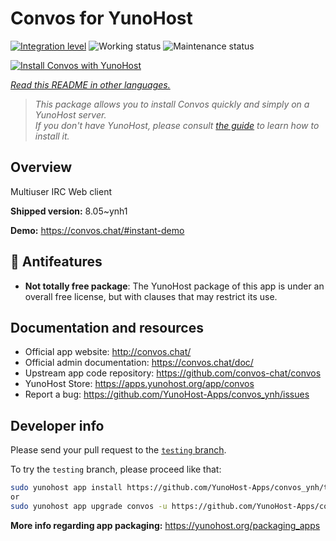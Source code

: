 <!--
N.B.: This README was automatically generated by <https://github.com/YunoHost/apps/tree/master/tools/readme_generator>
It shall NOT be edited by hand.
-->

# Convos for YunoHost

[![Integration level](https://dash.yunohost.org/integration/convos.svg)](https://ci-apps.yunohost.org/ci/apps/convos/) ![Working status](https://ci-apps.yunohost.org/ci/badges/convos.status.svg) ![Maintenance status](https://ci-apps.yunohost.org/ci/badges/convos.maintain.svg)

[![Install Convos with YunoHost](https://install-app.yunohost.org/install-with-yunohost.svg)](https://install-app.yunohost.org/?app=convos)

*[Read this README in other languages.](./ALL_README.md)*

> *This package allows you to install Convos quickly and simply on a YunoHost server.*  
> *If you don't have YunoHost, please consult [the guide](https://yunohost.org/install) to learn how to install it.*

## Overview

Multiuser IRC Web client

**Shipped version:** 8.05~ynh1

**Demo:** <https://convos.chat/#instant-demo>
## :red_circle: Antifeatures

- **Not totally free package**: The YunoHost package of this app is under an overall free license, but with clauses that may restrict its use.

## Documentation and resources

- Official app website: <http://convos.chat/>
- Official admin documentation: <https://convos.chat/doc/>
- Upstream app code repository: <https://github.com/convos-chat/convos>
- YunoHost Store: <https://apps.yunohost.org/app/convos>
- Report a bug: <https://github.com/YunoHost-Apps/convos_ynh/issues>

## Developer info

Please send your pull request to the [`testing` branch](https://github.com/YunoHost-Apps/convos_ynh/tree/testing).

To try the `testing` branch, please proceed like that:

```bash
sudo yunohost app install https://github.com/YunoHost-Apps/convos_ynh/tree/testing --debug
or
sudo yunohost app upgrade convos -u https://github.com/YunoHost-Apps/convos_ynh/tree/testing --debug
```

**More info regarding app packaging:** <https://yunohost.org/packaging_apps>
